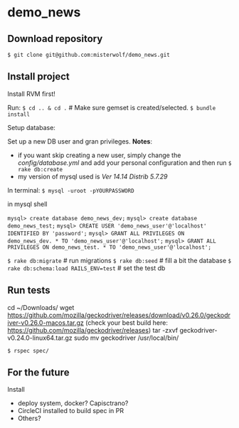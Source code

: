 # demo_news

## Download repository
`$ git clone git@github.com:misterwolf/demo_news.git`

## Install project
Install RVM first!

Run:
`$ cd .. & cd .` # Make sure gemset is created/selected.
`$ bundle install`

Setup database:

Set up a new DB user and gran privileges.
**Notes**:
 - if you want skip creating a new user, simply change the *config/database.yml* and add your personal configuration and then run `$ rake db:create`
 - my version of mysql used is _Ver 14.14 Distrib 5.7.29_

In terminal:
`$ mysql -uroot -pYOURPASSWORD`

in mysql shell

`mysql> create database demo_news_dev;`
`mysql> create database demo_news_test;`
`mysql> CREATE USER 'demo_news_user'@'localhost' IDENTIFIED BY 'password';`
`mysql> GRANT ALL PRIVILEGES ON demo_news_dev. * TO 'demo_news_user'@'localhost';`
`mysql> GRANT ALL PRIVILEGES ON demo_news_test. * TO 'demo_news_user'@'localhost';`

`$ rake db:migrate` # run migrations
`$ rake db:seed` # fill a bit the database
`$ rake db:schema:load RAILS_ENV=test` # set the test db


## Run tests
cd ~/Downloads/
wget https://github.com/mozilla/geckodriver/releases/download/v0.26.0/geckodriver-v0.26.0-macos.tar.gz
(check your best build here: https://github.com/mozilla/geckodriver/releases)
tar -zxvf geckodriver-v0.24.0-linux64.tar.gz
sudo mv geckodriver /usr/local/bin/

`$ rspec spec/`

## For the future
 Install
  - deploy system, docker? Capisctrano?
  - CircleCI installed to build spec in PR
  - Others?
